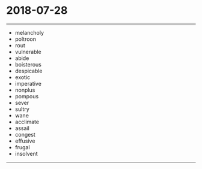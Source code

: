 # 2018-07-28

---

- melancholy
- poltroon
- rout
- vulnerable
- abide
- boisterous
- despicable
- exotic
- imperative
- nonplus
- pompous
- sever
- sultry
- wane
- acclimate
- assail
- congest
- effusive
- frugal
- insolvent

---
